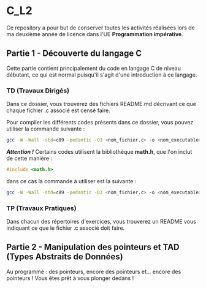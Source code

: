 # C_L2

Ce repository a pour but de conserver toutes les activités réalisées lors de ma deuxième année de licence dans l'UE **Programmation impérative**.

## Partie 1 - Découverte du langage C

Cette partie contient principalement du code en langage C de niveau débutant, ce qui est normal puisqu'il s'agit d'une introduction à ce langage.

### TD (Travaux Dirigés)

Dans ce dossier, vous trouverez des fichiers README.md décrivant ce que chaque fichier .c associé est censé faire.

Pour compiler les différents codes présents dans ce dossier, vous pouvez utiliser la commande suivante :

```bash
gcc -W -Wall -std=c89 -pedantic -O3 <nom_fichier.c> -o <nom_executable>
```

**_Attention !_** Certains codes utilisent la bibliothèque **math.h**, que l'on inclut de cette manière :

```c
#include <math.h>
```

dans ce cas la commande à utiliser est la suivante :

```bash
gcc -W -Wall -std=c89 -pedantic -O3 <nom_fichier.c> -o <nom_executable> -lm
```

### TP (Travaux Pratiques)

Dans chacun des répertoires d'exercices, vous trouverez un README vous indiquant ce que le fichier .c associé doit faire.

## Partie 2 - Manipulation des pointeurs et TAD (Types Abstraits de Données)

Au programme : des pointeurs, encore des pointeurs et... encore des pointeurs ! Vous êtes prêt à vous plonger dedans !
